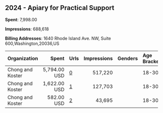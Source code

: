 ## 2024 - Apiary for Practical Support 
**Spent**: 7,998.00

**Impressions**: 688,618

**Billing Addresses**: 1640 Rhode Island Ave. NW, Suite 600,Washington,20036,US

|Organization|Spent|Urls|Impressions|Genders|Age Brackets|Country Codes|
|:---|---:|:---|---:|:---|:---|:---|
|Chong and Koster|5,794.00 USD|[0](https://www.snap.com/political-ads/asset/9729e324283b63c8fb66d84d634b1e788d9a87014e5e0027750b5009c31d1516?mediaType=png)|517,220||18-30|united states|
|Chong and Koster|1,622.00 USD|[1](https://www.snap.com/political-ads/asset/88e6ee484a626989896d0467a684b441e6f2eab507902dea06eece8470333722?mediaType=png)|127,703||18-30|united states|
|Chong and Koster|582.00 USD|[2](https://www.snap.com/political-ads/asset/303c925b2796ea9b056a303aa6b70a3347a7bfabd3c7da84afa3d65c9458fd56?mediaType=png)|43,695||18-30|united states|
